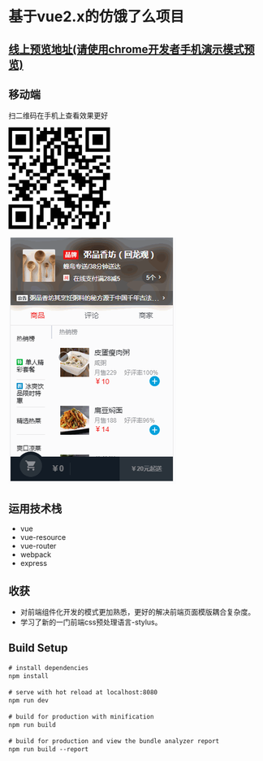 # 基于vue2.x的仿饿了么项目

## [线上预览地址(请使用chrome开发者手机演示模式预览)](http://liaoyinglong.com/vue-eleme/dist/#/goods)

## 移动端
扫二维码在手机上查看效果更好

![二维码](https://github.com/liaoyinglong/vue-eleme/blob/master/qr.png)

![二维码](https://github.com/liaoyinglong/vue-eleme/blob/master/预览.gif)

## 运用技术栈

- vue
- vue-resource
- vue-router
- webpack
- express

## 收获

- 对前端组件化开发的模式更加熟悉，更好的解决前端页面模版耦合复杂度。
- 学习了新的一门前端css预处理语言-stylus。


## Build Setup

```
# install dependencies
npm install

# serve with hot reload at localhost:8080
npm run dev

# build for production with minification
npm run build

# build for production and view the bundle analyzer report
npm run build --report
```
